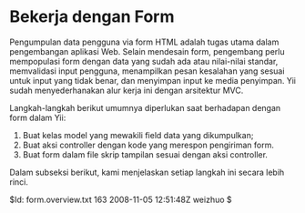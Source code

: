 Bekerja dengan Form
=======================

Pengumpulan data pengguna via form HTML adalah tugas utama dalam
pengembangan aplikasi Web. Selain mendesain form, pengembang perlu
mempopulasi form dengan data yang sudah ada atau nilai-nilai standar,
memvalidasi input pengguna, menampilkan pesan kesalahan yang sesuai untuk input yang tidak benar, dan menyimpan
input ke media penyimpan. Yii sudah menyederhanakan alur kerja ini dengan arsitektur
MVC.

Langkah-langkah berikut umumnya diperlukan saat berhadapan dengan form dalam Yii:

   1. Buat kelas model yang mewakili field data yang dikumpulkan;
   2. Buat aksi controller dengan kode yang merespon pengiriman form.
   3. Buat form dalam file skrip tampilan sesuai dengan aksi controller.

Dalam subseksi berikut, kami menjelaskan setiap langkah ini secara lebih rinci.

<div class="revision">$Id: form.overview.txt 163 2008-11-05 12:51:48Z weizhuo $</div>